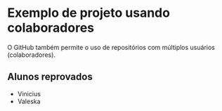 # Exemplo de projeto usando colaboradores

O GitHub também permite o uso de repositórios com múltiplos usuários (colaboradores).

## Alunos reprovados

- Vinicius
- Valeska
